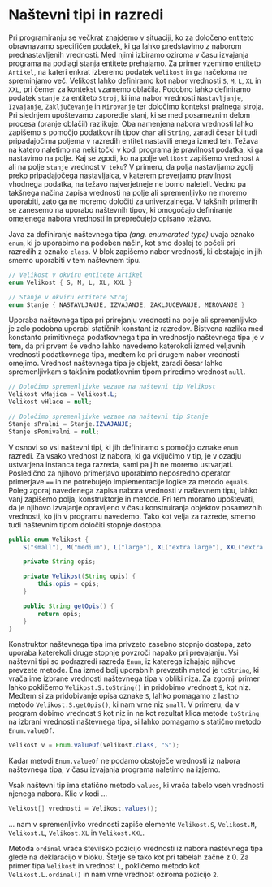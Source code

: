 # Naštevni tipi in razredi

Pri programiranju se večkrat znajdemo v situaciji, ko za določeno entiteto obravnavamo specifičen podatek, ki ga lahko predstavimo z naborom prednastavljenih vrednosti. Med njimi izbiramo oziroma v času izvajanja programa na podlagi stanja entitete prehajamo. Za primer vzemimo entiteto `Artikel`, na kateri enkrat izberemo podatek `velikost` in ga načeloma ne spreminjamo več. Velikost lahko definiramo kot nabor vrednosti `S`, `M`, `L`, `XL` in `XXL`, pri čemer za kontekst vzamemo oblačila. Podobno lahko definiramo podatek `stanje` za entiteto `Stroj`, ki ima nabor vrednosti `Nastavljanje`, `Izvajanje`, `Zaključevanje` in `Mirovanje` ter določimo kontekst pralnega stroja. Pri slednjem upoštevamo zaporedje stanj, ki se med posameznim delom procesa (pranje oblačil) razlikuje. Oba namenjena nabora vrednosti lahko zapišemo s pomočjo podatkovnih tipov `char` ali `String`, zaradi česar bi tudi pripadajočima poljema v razredih entitet nastavili enega izmed teh. Težava na katero naletimo na neki točki v kodi programa je pravilnost podatka, ki ga nastavimo na polje. Kaj se zgodi, ko na polje `velikost` zapišemo vrednost `A` ali na polje `stanje` vrednost `V teku`? V primeru, da polja nastavljamo zgolj preko pripadajočega nastavljalca, v katerem preverjamo pravilnost vhodnega podatka, na težavo najverjetneje ne bomo naleteli. Vedno pa takšnega načina zapisa vrednosti na polje ali spremenljivko ne moremo uporabiti, zato ga ne moremo določiti za univerzalnega. V takšnih primerih se zanesemo na uporabo naštevnih tipov, ki omogočajo definiranje omejenega nabora vrednosti in preprečujejo opisano težavo.

Java za definiranje naštevnega tipa _(ang. enumerated type)_ uvaja oznako `enum`, ki jo uporabimo na podoben način, kot smo doslej to počeli pri razredih z oznako `class`. V blok zapišemo nabor vrednosti, ki obstajajo in jih smemo uporabiti v tem naštevnem tipu.

```java
// Velikost v okviru entitete Artikel
enum Velikost { S, M, L, XL, XXL }

// Stanje v okviru entitete Stroj
enum Stanje { NASTAVLJANJE, IZVAJANJE, ZAKLJUCEVANJE, MIROVANJE }
```

Uporaba naštevnega tipa pri prirejanju vrednosti na polje ali spremenljivko je zelo podobna uporabi statičnih konstant iz razredov. Bistvena razlika med konstanto primitivnega podatkovnega tipa in vrednostjo naštevnega tipa je v tem, da pri prvem še vedno lahko navedemo katerokoli izmed veljavnih vrednosti podatkovnega tipa, medtem ko pri drugem nabor vrednosti omejimo. Vrednost naštevnega tipa je objekt, zaradi česar lahko spremenljivkam s takšnim podatkovnim tipom priredimo vrednost `null`.

```java
// Določimo spremenljivke vezane na naštevni tip Velikost
Velikost vMajica = Velikost.L;
Velikost vHlace = null;

// Določimo spremenljivke vezane na naštevni tip Stanje
Stanje sPralni = Stanje.IZVAJANJE;
Stanje sPomivalni = null;
```

V osnovi so vsi naštevni tipi, ki jih definiramo s pomočjo oznake `enum` razredi. Za vsako vrednost iz nabora, ki ga vključimo v tip, je v ozadju ustvarjena instanca tega razreda, sami pa jih ne moremo ustvarjati. Posledično za njihovo primerjavo uporabimo neposredno operator primerjave `==` in ne potrebujejo implementacije logike za metodo `equals`. Poleg zgoraj navedenega zapisa nabora vrednosti v naštevnem tipu, lahko vanj zapišemo polja, konstruktorje in metode. Pri tem moramo upoštevati, da je njihovo izvajanje opravljeno v času konstruiranja objektov posameznih vrednosti, ko jih v programu navedemo. Tako kot velja za razrede, smemo tudi naštevnim tipom določiti stopnje dostopa.

```java
public enum Velikost {
    S("small"), M("medium"), L("large"), XL("extra large"), XXL("extra extra large");

    private String opis;

    private Velikost(String opis) {
        this.opis = opis;
    }

    public String getOpis() {
        return opis;
    }
}
```

Konstruktor naštevnega tipa ima privzeto zasebno stopnjo dostopa, zato uporaba katerekoli druge stopnje povzroči napako pri prevajanju. Vsi naštevni tipi so podrazredi razreda `Enum`, iz katerega izhajajo njihove prevzete metode. Ena izmed bolj uporabnih prevzetih metod je `toString`, ki vrača ime izbrane vrednosti naštevnega tipa v obliki niza. Za zgornji primer lahko pokličemo `Velikost.S.toString()` in pridobimo vrednost `S`, kot niz. Medtem si za pridobivanje opisa oznake `S`, lahko pomagamo z lastno metodo `Velikost.S.getOpis()`, ki nam vrne niz `small`. V primeru, da v program dobimo vrednost `S` kot niz in ne kot rezultat klica metode `toString` na izbrani vrednosti naštevnega tipa, si lahko pomagamo s statično metodo `Enum.valueOf`.

```java
Velikost v = Enum.valueOf(Velikost.class, "S");
```

Kadar metodi `Enum.valueOf` ne podamo obstoječe vrednosti iz nabora naštevnega tipa, v času izvajanja programa naletimo na izjemo.

Vsak naštevni tip ima statično metodo `values`, ki vrača tabelo vseh vrednosti njenega nabora. Klic v kodi ...

```java
Velikost[] vrednosti = Velikost.values();
```

... nam v spremenljivko vrednosti zapiše elemente `Velikost.S`, `Velikost.M`, `Velikost.L`, `Velikost.XL` in `Velikost.XXL`.

Metoda `ordinal` vrača številsko pozicijo vrednosti iz nabora naštevnega tipa glede na deklaracijo v bloku. Štetje se tako kot pri tabelah začne z 0. Za primer tipa `Velikost` in vrednost `L`, pokličemo metodo kot `Velikost.L.ordinal()` in nam vrne vrednost oziroma pozicijo `2`.
